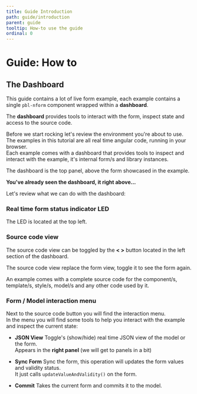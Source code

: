 ```yaml
---
title: Guide Introduction
path: guide/introduction
parent: guide
tooltip: How-to use the guide
ordinal: 0
---
```

# Guide: How to

## The Dashboard

This guide contains a lot of live form example, each example contains a
single `pbl-nform` component wrapped within a **dashboard**.

The **dashboard** provides tools to interact with the form, inspect state and access to the source code. 

<div pbl-example-view="pbl-guide-intro-example"></div>

Before we start rocking let's review the environment you're about to use.  
The examples in this tutorial are all real time angular code, running
in your browser.  
Each example comes with a dashboard that provides tools to inspect and
interact with the example, it's internal form/s and library instances.  

The dashboard is the top panel, above the form showcased in the example.

**You've already seen the dashboard, it right above...**

Let's review what we can do with the dashboard:

### Real time form status indicator LED

The LED is located at the top left.

<div pbl-app-content-chunk="pbl-led-legend-chunk"></div>

### Source code view

The source code view can be toggled by the **< >** button located in
the left section of the dashboard.  

The source code view replace the form view, toggle it to see the form again.  

An example comes with a complete source code for the component/s, template/s,
style/s, model/s and any other code used by it.

### Form / Model interaction menu

Next to the source code button you will find the interaction menu.  
In the menu you will find some tools to help you interact with the
example and inspect the current state:

- **JSON View**
  Toggle's (show/hide) real time JSON view of the model or the form.  
  Appears in the **right panel** (we will get to panels in a bit)

- **Sync Form**
  Sync the form, this operation will updates the form values and validity status.  
  It just calls `updateValueAndValidity()` on the form.

- **Commit**
  Takes the current form and commits it to the model.
